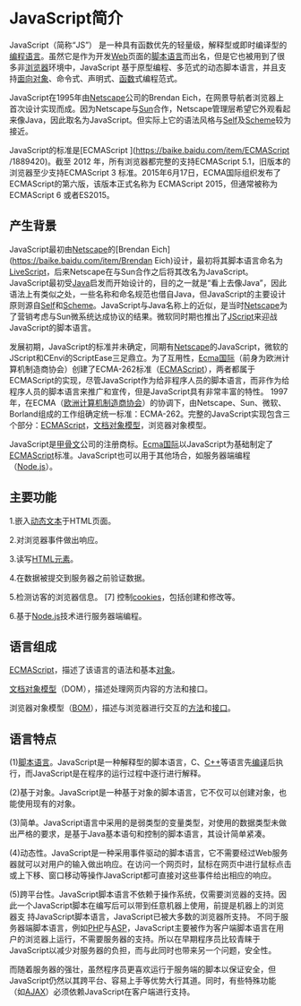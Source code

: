 # JavaScript简介

JavaScript（简称“JS”） 是一种具有函数优先的轻量级，解释型或即时编译型的[编程语言](https://baike.baidu.com/item/编程语言/9845131)。虽然它是作为开发[Web](https://baike.baidu.com/item/Web/150564)页面的[脚本语言](https://baike.baidu.com/item/脚本语言/1379708)而出名，但是它也被用到了很多非[浏览器](https://baike.baidu.com/item/浏览器/213911)环境中，JavaScript 基于原型编程、多范式的动态脚本语言，并且支持[面向对象](https://baike.baidu.com/item/面向对象/2262089)、命令式、声明式、[函数](https://baike.baidu.com/item/函数/301912)式编程范式。 

JavaScript在1995年由[Netscape](https://baike.baidu.com/item/Netscape/2778944)公司的Brendan Eich，在网景导航者浏览器上首次设计实现而成。因为Netscape与[Sun](https://baike.baidu.com/item/Sun/69463)合作，Netscape管理层希望它外观看起来像Java，因此取名为JavaScript。但实际上它的语法风格与[Self](https://baike.baidu.com/item/Self/4959923)及[Scheme](https://baike.baidu.com/item/Scheme/8379129)较为接近。 

JavaScript的标准是[ECMAScript ](https://baike.baidu.com/item/ECMAScript /1889420)。截至 2012 年，所有浏览器都完整的支持ECMAScript 5.1，旧版本的浏览器至少支持ECMAScript 3 标准。2015年6月17日，ECMA国际组织发布了ECMAScript的第六版，该版本正式名称为 ECMAScript 2015，但通常被称为ECMAScript 6 或者ES2015。

## 产生背景

JavaScript最初由[Netscape](https://baike.baidu.com/item/Netscape)的[Brendan Eich](https://baike.baidu.com/item/Brendan Eich)设计，最初将其脚本语言命名为[LiveScript](https://baike.baidu.com/item/LiveScript)，后来Netscape在与Sun合作之后将其改名为JavaScript。JavaScript最初受[Java](https://baike.baidu.com/item/Java/85979)启发而开始设计的，目的之一就是“看上去像Java”，因此语法上有类似之处，一些名称和命名规范也借自Java，但JavaScript的主要设计原则源自[Self](https://baike.baidu.com/item/Self/4959923)和[Scheme](https://baike.baidu.com/item/Scheme)。JavaScript与Java名称上的近似，是当时[Netscape](https://baike.baidu.com/item/Netscape)为了营销考虑与Sun微系统达成协议的结果。微软同时期也推出了[JScript](https://baike.baidu.com/item/JScript)来迎战JavaScript的脚本语言。

发展初期，JavaScript的标准并未确定，同期有[Netscape](https://baike.baidu.com/item/Netscape)的JavaScript，微软的JScript和CEnvi的ScriptEase三足鼎立。为了互用性，[Ecma国际](https://baike.baidu.com/item/Ecma国际)（前身为欧洲计算机制造商协会）创建了ECMA-262标准（[ECMAScript](https://baike.baidu.com/item/ECMAScript)），两者都属于ECMAScript的实现，尽管JavaScript作为给非程序人员的脚本语言，而非作为给程序人员的脚本语言来推广和宣传，但是JavaScript具有非常丰富的特性。 1997年，在ECMA（[欧洲计算机制造商协会](https://baike.baidu.com/item/欧洲计算机制造商协会/2052072)）的协调下，由Netscape、Sun、微软、Borland组成的工作组确定统一标准：ECMA-262。完整的JavaScript实现包含三个部分：[ECMAScript](https://baike.baidu.com/item/ECMAScript)，[文档对象模型](https://baike.baidu.com/item/文档对象模型)，浏览器对象模型。

JavaScript是[甲骨文](https://baike.baidu.com/item/甲骨文/471435)公司的注册商标。[Ecma国际](https://baike.baidu.com/item/Ecma国际)以JavaScript为基础制定了[ECMAScript](https://baike.baidu.com/item/ECMAScript)标准。JavaScript也可以用于其他场合，如服务器端编程（[Node.js](https://baike.baidu.com/item/Node.js/7567977)）。

## 主要功能

1.嵌入[动态文本](https://baike.baidu.com/item/动态文本)于HTML页面。 

2.对浏览器事件做出响应。 

3.读写[HTML元素](https://baike.baidu.com/item/HTML元素)。 

4.在数据被提交到服务器之前验证数据。 

5.检测访客的浏览器信息。 [7] 控制[cookies](https://baike.baidu.com/item/cookies/187064)，包括创建和修改等。 

6.基于[Node.js](https://baike.baidu.com/item/Node.js/7567977)技术进行服务器端编程。 

## 语言组成

[ECMAScript](https://baike.baidu.com/item/ECMAScript)，描述了该语言的语法和基本[对象](https://baike.baidu.com/item/对象/2331271)。

[文档对象模型](https://baike.baidu.com/item/文档对象模型)（DOM），描述处理网页内容的方法和接口。 

浏览器对象模型（[BOM](https://baike.baidu.com/item/BOM/1801)），描述与浏览器进行交互的[方法](https://baike.baidu.com/item/方法/3009367)和[接口](https://baike.baidu.com/item/接口)。 

## 语言特点

(1)[脚本语言](https://baike.baidu.com/item/脚本语言)。JavaScript是一种解释型的脚本语言，C、[C++](https://baike.baidu.com/item/C%2B%2B)等语言先[编译](https://baike.baidu.com/item/编译)后执行，而JavaScript是在程序的运行过程中逐行进行解释。

(2)基于对象。JavaScript是一种基于对象的脚本语言，它不仅可以创建对象，也能使用现有的对象。

(3)简单。JavaScript语言中采用的是弱类型的变量类型，对使用的数据类型未做出严格的要求，是基于Java基本语句和控制的脚本语言，其设计简单紧凑。

(4)动态性。JavaScript是一种采用事件驱动的脚本语言，它不需要经过Web服务器就可以对用户的输入做出响应。在访问一个网页时，鼠标在网页中进行鼠标点击或上下移、窗口移动等操作JavaScript都可直接对这些事件给出相应的响应。

(5)跨平台性。JavaScript脚本语言不依赖于操作系统，仅需要浏览器的支持。因此一个JavaScript脚本在编写后可以带到任意机器上使用，前提是机器上的浏览器支 持JavaScript脚本语言，JavaScript已被大多数的浏览器所支持。 不同于服务器端脚本语言，例如[PHP](https://baike.baidu.com/item/PHP/9337)与[ASP](https://baike.baidu.com/item/ASP/128906)，JavaScript主要被作为客户端脚本语言在用户的浏览器上运行，不需要服务器的支持。所以在早期程序员比较青睐于JavaScript以减少对服务器的负担，而与此同时也带来另一个问题，安全性。

而随着服务器的强壮，虽然程序员更喜欢运行于服务端的脚本以保证安全，但JavaScript仍然以其跨平台、容易上手等优势大行其道。同时，有些特殊功能（如[AJAX](https://baike.baidu.com/item/AJAX/8425)）必须依赖JavaScript在客户端进行支持。

